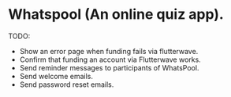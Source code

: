 # Whatspool (An online quiz app).

TODO:

- Show an error page when funding fails via flutterwave.
- Confirm that funding an account via Flutterwave works.
- Send reminder messages to participants of WhatsPool.
- Send welcome emails.
- Send password reset emails.
